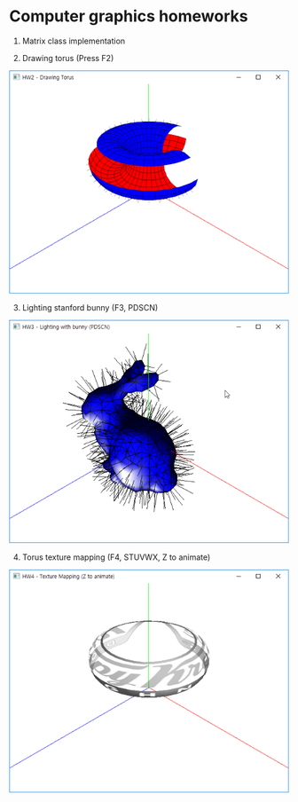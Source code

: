 # Computer graphics homeworks

1. Matrix class implementation

2. Drawing torus (Press F2)

![](2.png)

3. Lighting stanford bunny (F3, PDSCN)

![](3.png)

4. Torus texture mapping (F4, STUVWX, Z to animate)

![](4.png)